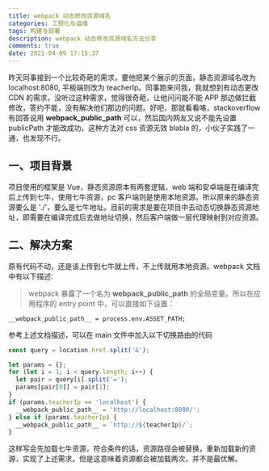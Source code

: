 ```yaml
---
title: webpack 动态修改资源域名
categories: 工程化与运维
tags: 构建与部署
description: webpack 动态修改资源域名方法分享
comments: true
date: 2021-04-09 17:15:37
---
```


昨天同事接到一个比较奇葩的需求，要他把某个展示的页面，静态资源域名改为 localhost:8080, 平板端则改为 teacherIp。同事跑来问我，我就想到有动态更改 CDN 的需求，没听过这种需求，觉得很奇葩，让他问问能不能 APP 那边做拦截修改，答约不能，没有解决他们那边的问题。好吧，那就看看咯，stackoverflow 有回答说用 **webpack_public_path** 可以，然后国内网友又说不能先设置 publicPath 才能改成功，这种方法对 css 资源无效 blabla 的，小伙子实践了一通，也发现不行。

## 一、项目背景

项目使用的框架是 Vue，静态资源原本有两套逻辑，web 端和安卓端是在编译完后上传到七牛，使用七牛资源，pc 客户端则是使用本地资源。所以原来的静态资源要么是 './'，要么是七牛地址。目前的需求是要在项目中去动态切换静态资源地址，即需要在编译完成后去做地址切换，然后客户端做一层代理映射到对应资源。

## 二、解决方案

原有代码不动，还是该上传到七牛就上传，不上传就用本地资源。webpack 文档中有以下描述:

> webpack 暴露了一个名为 __webpack_public_path__ 的全局变量。所以在应用程序的 entry point 中，可以直接如下设置：

`__webpack_public_path__ = process.env.ASSET_PATH;`

参考上述文档描述，可以在 main 文件中加入以下切换路由的代码

```js
const query = location.href.split('&');

let params = {};
for (let i = 1; i < query.length; i++) {
  let pair = query[i].split('=');
  params[pair[0]] = pair[1];
}
if (params.teacherIp == 'localhost') {
  __webpack_public_path__ = 'http://localhost:8080/';
} else if (params.teacherIp) {
  __webpack_public_path__ = `http://${teacherIp}/`;
}
```

这样写会先加载七牛资源，符合条件的话，资源路径会被替换，重新加载新的资源，实现了上述需求。但是这意味着资源都会被加载两次，并不是最优解。
